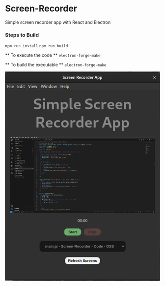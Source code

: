 # Screen-Recorder
Simple screen recorder app with React and Electron


### Steps to Build
`npm run install`
`npm run build`

** To execute the code **
`electron-forge-make`

** To build the executable **
`electron-forge-make`

![Screenshot of the App.](/public/app-screen-shot.png)